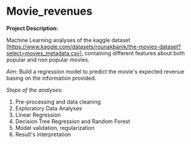 # Movie_revenues

**Project Description:**

Machine Learning analyses of the kaggle dataset [https://www.kaggle.com/datasets/rounakbanik/the-movies-dataset?select=movies_metadata.csv], containing different features about both popular and non popular movies. 


_Aim:_ 
Build a regression model to predict the movie's expected revenue basing on the information provided.


_Steps of the analyses:_

1) Pre-processing and data cleaning
2) Exploratory Data Analyses
3) Linear Regression
4) Decision Tree Regression and Random Forest
5) Model validation, regularization
6) Result's interpretation
